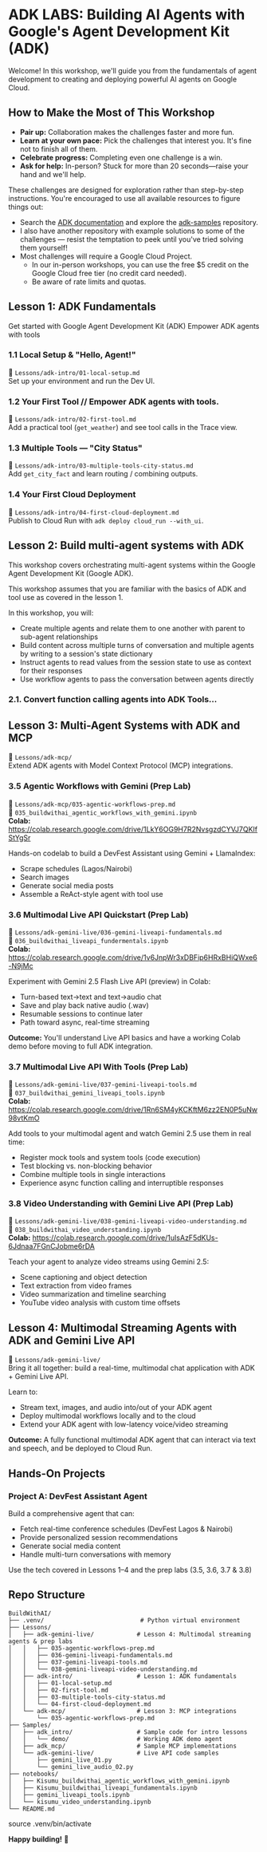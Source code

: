 # ADK LABS: Building AI Agents with Google's Agent Development Kit (ADK)

Welcome! In this workshop, we'll guide you from the fundamentals of agent development to creating and deploying powerful AI agents on Google Cloud.

## How to Make the Most of This Workshop

- **Pair up:** Collaboration makes the challenges faster and more fun.
- **Learn at your own pace:** Pick the challenges that interest you. It's fine not to finish all of them.
- **Celebrate progress:** Completing even one challenge is a win.
- **Ask for help:** In-person? Stuck for more than 20 seconds—raise your hand and we'll help.

These challenges are designed for exploration rather than step-by-step instructions. You're encouraged to use all available resources to figure things out:

- Search the [ADK documentation](https://google.github.io/adk-docs/) and explore the [adk-samples](https://github.com/google/adk-samples) repository.
- I also have another repository with example solutions to some of the challenges — resist the temptation to peek until you've tried solving them yourself!
- Most challenges will require a Google Cloud Project.  
  - In our in-person workshops, you can use the free $5 credit on the Google Cloud free tier (no credit card needed).  
  - Be aware of rate limits and quotas.

## Lesson 1: ADK Fundamentals

Get started with Google Agent Development Kit (ADK)
Empower ADK agents with tools

### 1.1 Local Setup & "Hello, Agent!"
📁 `Lessons/adk-intro/01-local-setup.md`  
Set up your environment and run the Dev UI.

### 1.2 Your First Tool // Empower ADK agents with tools.

📁 `Lessons/adk-intro/02-first-tool.md`  
Add a practical tool (`get_weather`) and see tool calls in the Trace view.

### 1.3 Multiple Tools — "City Status"
📁 `Lessons/adk-intro/03-multiple-tools-city-status.md`  
Add `get_city_fact` and learn routing / combining outputs.

### 1.4 Your First Cloud Deployment
📁 `Lessons/adk-intro/04-first-cloud-deployment.md`  
Publish to Cloud Run with `adk deploy cloud_run --with_ui`.

## Lesson 2: Build multi-agent systems with ADK

This workshop covers orchestrating multi-agent systems within the Google Agent Development Kit (Google ADK).

This workshop assumes that you are familiar with the basics of ADK and tool use as covered in the lesson 1.

In this workshop, you will:

- Create multiple agents and relate them to one another with parent to sub-agent relationships
- Build content across multiple turns of conversation and multiple agents by writing to a session's state dictionary
- Instruct agents to read values from the session state to use as context for their responses
- Use workflow agents to pass the conversation between agents directly

### 2.1. Convert function calling agents into ADK Tools...

## Lesson 3: Multi-Agent Systems with ADK and MCP

📁 `Lessons/adk-mcp/`  
Extend ADK agents with Model Context Protocol (MCP) integrations.

### 3.5 Agentic Workflows with Gemini (Prep Lab)

📁 `Lessons/adk-mcp/035-agentic-workflows-prep.md`  
📓 `035_buildwithai_agentic_workflows_with_gemini.ipynb`  
**Colab:** https://colab.research.google.com/drive/1LkY6OG9H7R2NvsgzdCYVJ7QKIfStYgSr

Hands-on codelab to build a DevFest Assistant using Gemini + LlamaIndex:

- Scrape schedules (Lagos/Nairobi)
- Search images
- Generate social media posts
- Assemble a ReAct-style agent with tool use

### 3.6 Multimodal Live API Quickstart (Prep Lab)

📁 `Lessons/adk-gemini-live/036-gemini-liveapi-fundamentals.md`  
📓 `036_buildwithai_liveapi_fundermentals.ipynb`  
**Colab:** https://colab.research.google.com/drive/1v6JnpWr3xDBFip6HRxBHiQWxe6-N9jMc

Experiment with Gemini 2.5 Flash Live API (preview) in Colab:

- Turn-based text→text and text→audio chat
- Save and play back native audio (.wav)
- Resumable sessions to continue later
- Path toward async, real-time streaming

**Outcome:** You'll understand Live API basics and have a working Colab demo before moving to full ADK integration.

### 3.7 Multimodal Live API With Tools (Prep Lab)

📁 `Lessons/adk-gemini-live/037-gemini-liveapi-tools.md`  
📓 `037_buildwithai_gemini_liveapi_tools.ipynb`  
**Colab:** https://colab.research.google.com/drive/1Rn6SM4yKCKftM6zz2EN0P5uNw98vtKmO

Add tools to your multimodal agent and watch Gemini 2.5 use them in real time:

- Register mock tools and system tools (code execution)
- Test blocking vs. non-blocking behavior
- Combine multiple tools in single interactions
- Experience async function calling and interruptible responses

### 3.8 Video Understanding with Gemini Live API (Prep Lab) 

📁 `Lessons/adk-gemini-live/038-gemini-liveapi-video-understanding.md`  
📓 `038_buildwithai_video_understanding.ipynb`  
**Colab:** https://colab.research.google.com/drive/1uIsAzF5dKUs-6Jdnaa7FGnCJobme6rDA

Teach your agent to analyze video streams using Gemini 2.5:

- Scene captioning and object detection
- Text extraction from video frames
- Video summarization and timeline searching
- YouTube video analysis with custom time offsets

## Lesson 4: Multimodal Streaming Agents with ADK and Gemini Live API

📁 `Lessons/adk-gemini-live/`  
Bring it all together: build a real-time, multimodal chat application with ADK + Gemini Live API.

Learn to:

- Stream text, images, and audio into/out of your ADK agent
- Deploy multimodal workflows locally and to the cloud
- Extend your ADK agent with low-latency voice/video streaming

**Outcome:** A fully functional multimodal ADK agent that can interact via text and speech, and be deployed to Cloud Run.

## Hands-On Projects

### Project A: DevFest Assistant Agent

Build a comprehensive agent that can:

- Fetch real-time conference schedules (DevFest Lagos & Nairobi)
- Provide personalized session recommendations
- Generate social media content
- Handle multi-turn conversations with memory

Use the tech covered in Lessons 1–4 and the prep labs (3.5, 3.6, 3.7 & 3.8)

## Repo Structure

```
BuildWithAI/
├── .venv/                           # Python virtual environment
├── Lessons/
│   ├── adk-gemini-live/            # Lesson 4: Multimodal streaming agents & prep labs
│   │   ├── 035-agentic-workflows-prep.md
│   │   ├── 036-gemini-liveapi-fundamentals.md
│   │   ├── 037-gemini-liveapi-tools.md
│   │   └── 038-gemini-liveapi-video-understanding.md
│   ├── adk-intro/                  # Lesson 1: ADK fundamentals
│   │   ├── 01-local-setup.md
│   │   ├── 02-first-tool.md
│   │   ├── 03-multiple-tools-city-status.md
│   │   └── 04-first-cloud-deployment.md
│   └── adk-mcp/                    # Lesson 3: MCP integrations
│       └── 035-agentic-workflows-prep.md
├── Samples/
│   ├── adk_intro/                  # Sample code for intro lessons
│   │   └── demo/                   # Working ADK demo agent
│   ├── adk_mcp/                    # Sample MCP implementations
│   └── adk-gemini-live/            # Live API code samples
│       ├── gemini_live_01.py
│       └── gemini_live_audio_02.py
├── notebooks/
│   ├── Kisumu_buildwithai_agentic_workflows_with_gemini.ipynb
│   ├── Kisumu_buildwithai_liveapi_fundamentals.ipynb
│   ├── gemini_liveapi_tools.ipynb
│   └── kisumu_video_understanding.ipynb
└── README.md
```

source .venv/bin/activate

**Happy building!** 🚀